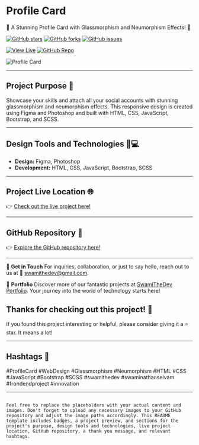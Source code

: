  
<!-- Project Title -->
# Profile Card
🚀 A Stunning Profile Card with Glassmorphism and Neumorphism Effects! 🌟

[![GitHub stars](https://img.shields.io/github/stars/SwamiTheDev/Profile_card?style=for-the-badge)](https://github.com/SwamiTheDev/Profile_card/stargazers)
[![GitHub forks](https://img.shields.io/github/forks/SwamiTheDev/Profile_card?style=for-the-badge)](https://github.com/SwamiTheDev/Profile_card/network)
[![GitHub issues](https://img.shields.io/github/issues/SwamiTheDev/Profile_card?style=for-the-badge)](https://github.com/SwamiTheDev/Profile_card/issues)

[![View Live](https://img.shields.io/badge/View%20Live-🌐-brightgreen?style=for-the-badge)](https://profilecard-swamithedev.vercel.app/)
[![GitHub Repo](https://img.shields.io/badge/GitHub-Repository-🔗-blue?style=for-the-badge)](https://github.com/SwamiTheDev/Profile_card)

![Profile Card](assets/profile-card-preview.png)

---

<!-- Project Purpose -->
## Project Purpose 🎯

Showcase your skills and attach all your social accounts with stunning glassmorphism and neumorphism effects. This responsive design is created using Figma and Photoshop and built with HTML, CSS, JavaScript, Bootstrap, and SCSS.

---

<!-- Design Tools and Technologies -->
## Design Tools and Technologies 🎨💻

- **Design:** Figma, Photoshop
- **Development:** HTML, CSS, JavaScript, Bootstrap, SCSS

---

<!-- Live Project -->
## Project Live Location 🌐

👉 [Check out the live project here!](https://profilecard-swamithedev.vercel.app/)

---

<!-- GitHub Repository -->
## GitHub Repository 📁

👉 [Explore the GitHub repository here!](https://github.com/SwamiTheDev/Profile_card)

---

📧 **Get in Touch**
For inquiries, collaboration, or just to say hello, reach out to us at 📩 swamithedev@gmail.com.

🌟 **Portfolio**
Discover more of our fantastic projects at [SwamiTheDev Portfolio](https://swamithedev.vercel.app). Your journey into the world of technology starts here!

<!-- Thank You -->
## Thanks for checking out this project! 👏

If you found this project interesting or helpful, please consider giving it a ⭐ star. It means a lot!

---

<!-- Hashtags -->
## Hashtags 📌

#ProfileCard #WebDesign #Glassmorphism #Neumorphism #HTML #CSS #JavaScript #Bootstrap #SCSS #swamithedev #swaminathanselvam #frondendproject #innovation

---
```

Feel free to replace the placeholders with your actual content and images. Don't forget to upload any necessary images to your GitHub repository and adjust the image paths accordingly. This README template includes badges, a project preview, and sections for the project's purpose, design tools and technologies, live project location, GitHub repository, a thank you message, and relevant hashtags.
